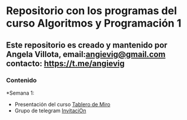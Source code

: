 # Repositorio con los programas del curso Algoritmos y Programación 1
## Este repositorio es creado y mantenido por Angela Villota, email:angievig@gmail.com contacto: https://t.me/angievig

### Contenido

*Semana 1:
- Presentación del curso [Tablero de Miro](https://miro.com/app/board/uXjVN0SlhjI=/?share_link_id=573581816118)
- Grupo de telegram [InvitaciOn](https://t.me/+xZlMtUE1bGFjMDMx)

